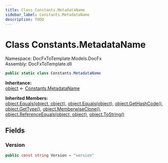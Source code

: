 ```yaml
---
title: Class Constants.MetadataName
sidebar_label: Constants.MetadataName
description: TODO
---
```


# Class Constants.MetadataName
Namespace: DocFxToTemplate.Models.DocFx   
Assembly: DocFxToTemplate.dll
    
   

```csharp title="T:\Projekty\DocFxToTemplate\src\DocFxToTemplate\Models\DocFx\Constants.cs#73" 
public static class Constants.MetadataName
```

**Inheritance:**   
[object](https://learn.microsoft.com/dotnet/api/system.object) &lt;- 
[Constants.MetadataName](../DocFxToTemplate.Models.DocFx/Constants.MetadataName)   

**Inherited Members:**   
[object.Equals(object, object)](https://learn.microsoft.com/dotnet/api/system.object.equals#system-object-equals(system-object-system-object)), [object.Equals(object)](https://learn.microsoft.com/dotnet/api/system.object.equals#system-object-equals(system-object)), [object.GetHashCode()](https://learn.microsoft.com/dotnet/api/system.object.gethashcode), [object.GetType()](https://learn.microsoft.com/dotnet/api/system.object.gettype), [object.MemberwiseClone()](https://learn.microsoft.com/dotnet/api/system.object.memberwiseclone), [object.ReferenceEquals(object, object)](https://learn.microsoft.com/dotnet/api/system.object.referenceequals), [object.ToString()](https://learn.microsoft.com/dotnet/api/system.object.tostring)   

   

   

## Fields
### Version
   
```csharp title="T:\Projekty\DocFxToTemplate\src\DocFxToTemplate\Models\DocFx\Constants.cs#75"
public const string Version = "version"
```
   

   

   

   

   